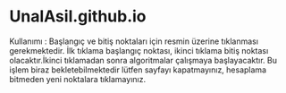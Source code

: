 # UnalAsil.github.io
Kullanımı : Başlangıç ve bitiş noktaları için resmin üzerine tıklanması gerekmektedir. İlk tıklama başlangıç noktası, ikinci tıklama bitiş noktası olacaktır.İkinci tıklamadan sonra algoritmalar çalışmaya başlayacaktır. Bu işlem biraz bekletebilmektedir lütfen sayfayı kapatmayınız, hesaplama bitmeden yeni noktalara tıklamayınız.